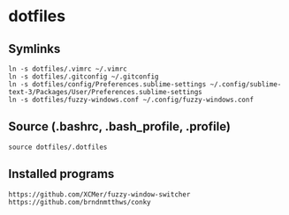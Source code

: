 # dotfiles

## Symlinks

    ln -s dotfiles/.vimrc ~/.vimrc
    ln -s dotfiles/.gitconfig ~/.gitconfig
    ln -s dotfiles/config/Preferences.sublime-settings ~/.config/sublime-text-3/Packages/User/Preferences.sublime-settings
    ln -s dotfiles/fuzzy-windows.conf ~/.config/fuzzy-windows.conf

## Source (.bashrc, .bash_profile, .profile)
    source dotfiles/.dotfiles

## Installed programs
    https://github.com/XCMer/fuzzy-window-switcher
    https://github.com/brndnmtthws/conky
